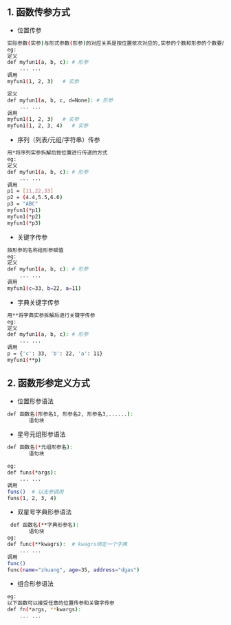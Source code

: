 ## 1. 函数传参方式
* 位置传参
```bash
实际参数(实参)与形式参数(形参)的对应关系是按位置依次对应的,实参的个数和形参的个数要严格一致
eg:
定义
def myfun1(a, b, c): # 形参
    ... ...
调用
myfun1(1, 2, 3)   # 实参

定义
def myfun1(a, b, c, d=None): # 形参
    ... ...
调用
myfun1(1, 2, 3)   # 实参
myfun1(1, 2, 3, 4)   # 实参
```

* 序列（列表/元组/字符串）传参
```bash
用*将序列实参拆解后按位置进行传递的方式
eg:
定义
def myfun1(a, b, c): # 形参
    ... ...
调用
p1 = [11,22,33]
p2 = (4.4,5.5,6.6)
p3 = "ABC"
myfun1(*p1)
myfun1(*p2)
myfun1(*p3)
```

* 关键字传参
```bash
按形参的名称给形参赋值
eg:
定义
def myfun1(a, b, c): # 形参
    ... ...
调用
myfun1(c=33, b=22, a=11)
```

* 字典关键字传参
```bash
用**将字典实参拆解后进行关键字传参
eg:
定义
def myfun1(a, b, c): # 形参
    ... ...
调用
p = {'c': 33, 'b': 22, 'a': 11}
myfun1(**p)
```

## 2. 函数形参定义方式

* 位置形参语法
```bash
def 函数名(形参名1, 形参名2, 形参名3,......):
       语句块
```
   
* 星号元组形参语法
```bash
def 函数名(*元组形参名):
       语句块

eg:
def funs(*args):
    ... ...
调用
funs()  # 以无参调用
funs(1, 2, 3, 4)
```

* 双星号字典形参语法
```bash
 def 函数名(**字典形参名):
       语句块
eg:
def func(**kwagrs):  # kwagrs绑定一个字典
    ... ...
调用
func()
func(name="zhuang", age=35, address="dgas")
```

* 组合形参语法
```bash
eg:
以下函数可以接受任意的位置传参和关键字传参
def fn(*args, **kwargs):
    ... ...
```